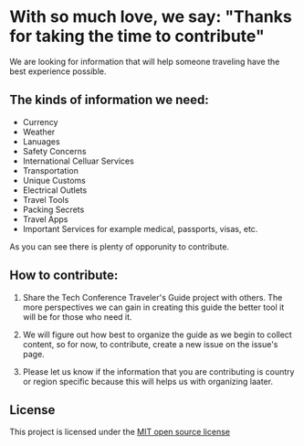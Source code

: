 # With so much love, we say: "Thanks for taking the time to contribute"

We are looking for information that will help someone traveling have the best experience possible. 
## The kinds of information we need:
* Currency
* Weather
* Lanuages
* Safety Concerns
* International Celluar Services
* Transportation
* Unique Customs
* Electrical Outlets  
* Travel Tools
* Packing Secrets
* Travel Apps
* Important Services for example medical, passports, visas, etc.

As you can see there is plenty of opporunity to contribute.

## How to contribute: 

1. Share the Tech Conference Traveler's Guide project with others. The more perspectives we can gain in creating this guide the better tool it will be for those who need it.

2. We will figure out how best to organize the guide as we begin to collect content, so for now, to contribute, create a new issue on the issue's page.

3. Please let us know if the information that you are contributing is country or region specific because this will helps us with organizing laater.

## License

This project is licensed under the [MIT open source license](https://opensource.org/licenses/MIT)
